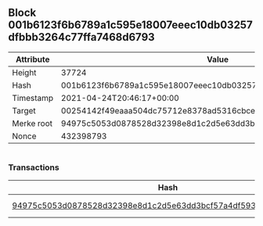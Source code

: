 ## Block 001b6123f6b6789a1c595e18007eeec10db03257dfbbb3264c77ffa7468d6793

Attribute | Value
--- | ---
Height | 37724
Hash | 001b6123f6b6789a1c595e18007eeec10db03257dfbbb3264c77ffa7468d6793
Timestamp | 2021-04-24T20:46:17+00:00
Target | 00254142f49eaaa504dc75712e8378ad5316cbcead634704b3734b6271167cc4
Merke root | 94975c5053d0878528d32398e8d1c2d5e63dd3bcf57a4df593652fbe332d9794
Nonce | 432398793

```

```

### Transactions

Hash | Amount
--- | ---
[94975c5053d0878528d32398e8d1c2d5e63dd3bcf57a4df593652fbe332d9794](94975c5053d0878528d32398e8d1c2d5e63dd3bcf57a4df593652fbe332d9794.md) | 10.00000000 SKEPTI 
